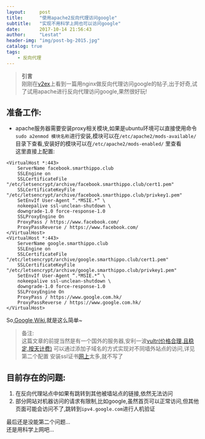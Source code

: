 ```yaml
---
layout:     post
title:      "使用apache2反向代理访问google"
subtitle:   "实现不用科学上网也可以访问google"
date:       2017-10-14 21:56:43
author:     "Lestat"
header-img: "img/post-bg-2015.jpg"
catalog: true
tags:
    - 反向代理
---
```



> **引言**  
刚刚在[v2ex](https://www.v2ex.com/t/397631#reply17)上看到一篇用nginx做反向代理访问google的帖子,出于好奇,试了试用apache进行反向代理访问google,果然很好玩!

## 准备工作:
- apache服务器需要安装proxy相关模块,如果是ubuntu环境可以直接使用命令`sudo a2enmod 模块名称`进行安装,模块可以在`/etc/apache2/mods-available/`目录下查看,安装好的模块可以在`/etc/apache2/mods-enabled/`
里查看  
这里直接上配置:

```
<VirtualHost *:443>
    ServerName facebook.smarthippo.club
    SSLEngine on
    SSLCertificateFile "/etc/letsencrypt/archive/facebook.smarthippo.club/cert1.pem"
    SSLCertificateKeyFile "/etc/letsencrypt/archive/facebook.smarthippo.club/privkey1.pem"
	SetEnvIf User-Agent “.*MSIE.*” \
	nokeepalive ssl-unclean-shutdown \
	downgrade-1.0 force-response-1.0
	SSLProxyEngine On
	ProxyPass / https://www.facebook.com/
	ProxyPassReverse / https://www.facebook.com/
</VirtualHost>
<VirtualHost *:443>
    ServerName google.smarthippo.club
    SSLEngine on
    SSLCertificateFile "/etc/letsencrypt/archive/google.smarthippo.club/cert1.pem"
    SSLCertificateKeyFile "/etc/letsencrypt/archive/google.smarthippo.club/privkey1.pem"
	SetEnvIf User-Agent “.*MSIE.*” \
	nokeepalive ssl-unclean-shutdown \
	downgrade-1.0 force-response-1.0
	SSLProxyEngine On
	ProxyPass / https://www.google.com.hk/
	ProxyPassReverse / https://www.google.com.hk/
</VirtualHost>
```

So,[Google](https://google.smarthippo.club),[Wiki](https://wiki.smarthippo.club),就是这么简单~

> 备注:  
这篇文章的前提当然是有一个国外的服务器,安利一波[vultr(价格合理,且稳定,按天计费)](https://www.vultr.com/)
可以通过添加子域名的方式实现对不同墙外站点的访问,详见第二个配置
安装ssl证书[网上](https://www.zhukun.net/archives/8104)太多,就不写了  

## 目前存在的问题:
1. 在反向代理站点中如果有跳转到其他被墙站点的链接,依然无法访问
2. 部分网站对机器访问的请求有限制,比如google,虽然首页可以正常访问,但其他页面可能会访问不了,跳转到`ipv4.google.com`进行人机验证  

最后还是没能第二个问题...  
还是用科学上网吧...
